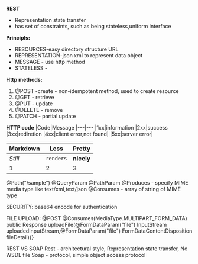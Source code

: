 **REST**
- Representation state transfer
- has set of constraints, such as being stateless,uniform interface


**Principls:**
- RESOURCES-easy directory structure URL
- REPRESENTATION-json xml to represent data object
- MESSAGE - use http method
- STATELESS - 

**Http methods:**
1. @POST -create - non-idempotent method, used to create resource
2. @GET - retrieve
3. @PUT - update
4. @DELETE - remove
5. @PATCH - partial update

**HTTP code**
|Code|Message
|---|---
|1xx|information
|2xx|success
|3xx|rediretion
|4xx|client error,not found|
|5xx|server error|
 
 
 Markdown | Less | Pretty
--- | --- | ---
*Still* | `renders` | **nicely**
1 | 2 | 3

@Path("/sample")
@QueryParam 
@PathParam
@Produces - specify MIME media type  like text/xml,text/json
@Consumes - array of string of MIME type


SECURITY:
base64 encode for authentication

FILE UPLOAD:
@POST
@Consumes(MediaType.MULTIPART_FORM_DATA)
public Response uploadFile(@FormDataParam("file") InputStream uploadedInputStream,@FormDataParam("file") FormDataContentDisposition fileDetail){}

REST VS SOAP
Rest - architectural style, Representation state transfer, No WSDL file
Soap - protocol, simple object access protocol
